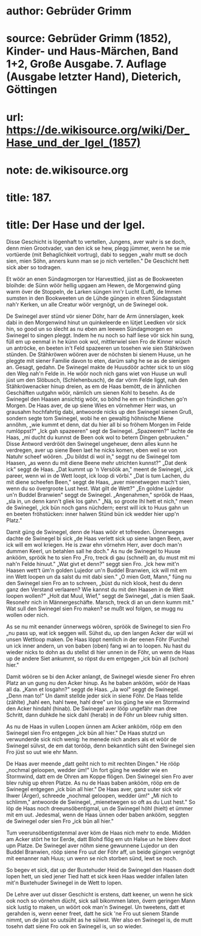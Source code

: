 # author: Gebrüder Grimm
# source: Gebrüder Grimm (1852), Kinder- und Haus-Märchen, Band 1+2, Große Ausgabe. 7. Auflage (Ausgabe letzter Hand), Dieterich, Göttingen
# url: https://de.wikisource.org/wiki/Der_Hase_und_der_Igel_(1857)
# note: de.wikisource.org
# title: 187.

# title: Der Hase und der Igel.

Disse Geschicht is lögenhaft to vertellen, Jungens, aver wahr is se doch, denn mien Grootvader, van den ick se hew, plegg jümmer, wenn he se mie vortüerde (mit Behaglichkeit vortrug), dabi to seggen „wahr mutt se doch sien, mien Söhn, anners kunn man se jo nich vertellen." De Geschicht hett sick aber so todragen. 

Et wöör an enen Sündagmorgen tor Harvesttied, jüst as de Bookweeten bloihde: de Sünn wöör hellig upgaen am Hewen, de Morgenwind güng warm över de Stoppeln, de Larken süngen inn'r Lucht (Luft), de Immen sumsten in den Bookweeten un de Lühde güngen in ehren Sündagsstaht nah'r Kerken, un alle Creatur wöör vergnögt, un de Swinegel ook. 

De Swinegel aver stünd vör siener Döhr, harr de Arm ünnerslagen, keek dabi in den Morgenwind hinut un quinkeleerde en lütjet Leedken vör sick hin, so good un so slecht as nu eben am leewen Sündagmorgen en Swinegel to singen pleggt. Indem he nu noch so half liese vör sick hin sung, füll em up eenmal in he künn ook wol, mittlerwiel sien Fro de Kinner wüsch un antröcke, en beeten in't Feld spazeeren un tosehen wie sien Stähkröwen stünden. De Stähkröwen wöören aver de nöchsten bi sienem Huuse, un he pleggte mit siener Familie davon to eten, darüm sahg he se as de sienigen an. Gesagt, gedahn. De Swinegel makte de Huusdöör achter sick to un slög den Weg nah'n Felde in. He wöör noch nich gans wiet von Huuse un wull jüst um den Slöbusch, (Schlehenbusch), de dar vörm Felde liggt, nah den Stähkröwenacker hinup  dreien, as em de Haas bemött, de in ähnlichen Geschäften uutgahn wöör, nämlich um sienen Kohl to besehn. As de Swinegel den Haasen ansichtig wöör, so böhd he em en fründlichen go'n Morgen. De Haas aver, de up siene Wies en vörnehmer Herr was, un grausahm hochfahrtig dabi, antwoorde nicks up den Swinegel sienen Gruß, sondern segte tom Swinegel, wobi he en gewaltig höhnische Miene annöhm, „wie kummt et denn, dat du hier all bi so fröhem Morgen im Felde rumlöppst?" „Ick gah spazeeren" segt de Swinegel. „Spazeeren?" lachte de Haas, „mi ducht du kunnst de Been ook wol to betern Dingen gebruuken." Disse Antword verdrööt den Swinegel ungeheuer, denn alles kunn he verdregen, aver up siene Been laet he nicks komen, eben weil se von Natuhr scheef wöören. „Du bildst di wol in," seggt nu de Swinegel tom Haasen, „as wenn du mit diene Beene mehr utrichten kunnst?" „Dat denk ick" seggt de Haas. „Dat kummt up 'n Versöök an," meent de Swinegel, „ick pareer, wenn wi in de Wett loopt, ick loop di vörbi." „Dat is tum Lachen, du mit diene scheefen Been," seggt de Haas, „aver mienetwegen mach't sien, wenn du so övergroote Lust hest. Wat gilt de Wett?" „En goldne Lujedor un'n Buddel Branwien" seggt de Swinegel. „Angenahmen," spröök de Haas, „sla in, un denn kann't gliek los gahn." „Nä, so groote Ihl hett et nich," meen de Swinegel, „ick bün noch gans nüchdern; eerst will ick to Huus gahn un en beeten fröhstücken: inner halwen Stünd bün ick wedder hier upp'n Platz." 

Damit güng de Swinegel, denn de Haas wöör et tofreeden. Ünnerweges dachte de Swinegel bi sick „de Haas verlett sick up siene langen Been, aver ick will em wol kriegen. He is zwar ehn vörnehm Herr, aver doch man'n dummen Keerl, un betahlen sall he doch." As nu de Swinegel to Huuse ankööm, spröök he to sien Fro „Fro, treck di gau (schnell) an, du must mit mi nah'n Felde hinuut." „Wat givt et denn?" seggt sien Fro. „Ick hew mit'n Haasen  wett't üm'n golden Lujedor un'n Buddel Branwien, ick will mit em inn Wett loopen un da salst du mit dabi sien." „O mien Gott, Mann," füng nu den Swinegel sien Fro an to schreen, „büst du nich klook, hest du denn ganz den Verstand verlaaren? Wie kannst du mit den Haasen in de Wett loopen wollen?" „Holt dat Muul, Wief," seggt de Swinegel, „dat is mien Saak. Resonehr nich in Männergeschäfte. Marsch, treck di an un denn kumm mit." Wat sull den Swinegel sien Fro maken? se mußt wol folgen, se mugg nu wollen oder nich. 

As se nu mit eenander ünnerwegs wöören, spröök de Swinegel to sien Fro „nu pass up, wat ick seggen will. Sühst du, up den langen Acker dar wüll wi unsen Wettloop maken. De Haas löppt nemlich in der eenen Föhr (Furche) un ick inner andern, un von baben (oben) fang wi an to loopen. Nu hast du wieder nicks to dohn as du stellst di hier unnen in de Föhr, un wenn de Haas up de andere Siet ankummt, so röpst du em entgegen „ick bün all (schon) hier." 

Damit wöören se bi den Acker anlangt, de Swinegel wiesde siener Fro ehren Platz an un gung nu den Acker hinup. As he baben ankööm, wöör de Haas all da. „Kann et losgahn?" seggt de Haas. „Ja wol" seggt de Swinegel. „Denn man to!" Un damit stellde jeder sick in siene Föhr. De Haas tellde (zählte) „hahl een, hahl twee, hahl dree" un los güng he wie en Stormwind den Acker hindahl (hinab). De Swinegel aver lööp ungefähr man dree Schritt, dann duhkde he sick dahl (herab) in de Föhr un bleev ruhig sitten. 

As nu de Haas in vullen Loopen ünnen am Acker ankööm, rööp em den Swinegel sien Fro entgegen „ick bün all hier." De Haas stutzd un verwunderde sick nich wenig: he menede nich anders als et wöör de Swinegel sülvst, de em dat torööp, denn bekanntlich süht den Swinegel sien Fro jüst so uut wie ehr Mann. 

  De Haas aver meende „datt geiht nich to mit rechten Dingen." He rööp „nochmal geloopen, wedder üm!" Un fort güng he wedder wie en Stormwind, datt em de Ohren am Koppe flögen. Den Swinegel sien Fro aver blev ruhig up ehren Platze. As nu de Haas baben ankööm, rööp em de Swinegel entgegen „ick bün all hier." De Haas aver, ganz uuter sick vör Ihwer (Ärger), schreede „nochmal geloopen, wedder üm!" „Mi nich to schlimm," antwoorde de Swinegel, „mienetwegen so oft as du Lust hest." So löp de Haas noch dreeunsöbentigmal, un de Swinegel höhl (hielt) et ümmer mit em uut. Jedesmal, wenn de Haas ünnen oder baben ankööm, seggten de Swinegel oder sien Fro „ick bün all hier." 

Tum veerunsöbentigstenmal aver köm de Haas nich mehr to ende. Midden am Acker stört he tor Eerde, datt Blohd flög em utn Halse un he bleev doot upn Platze. De Swinegel aver nöhm siene gewunnene Lujedor un den Buddel Branwien, rööp siene Fro uut der Föhr aff, un beide güngen vergnögt mit eenanner nah Huus; un wenn se nich storben sünd, lewt se noch. 

So begev et sick, dat up der Buxtehuder Heid de Swinegel den Haasen dodt lopen hett, un sied jener Tied hatt et sick keen Haas wedder infallen laten mit'n Buxtehuder Swinegel in de Wett to lopen. 

De Lehre aver uut disser Geschicht is erstens, datt keener, un wenn he sick ook noch so vörnehm dücht, sick sall bikommen laten, övern geringen Mann sick lustig to maken, un wöört ook man'n Swinegel. Un tweetens, datt et gerahden is, wenn eener freet, datt he sick 'ne Fro uut sienem Stande nimmt, un de jüst so uutsüht as he sülwst. Wer also en Swinegel is, de mutt tosehn datt siene Fro ook en Swinegel is, un so wieder. 

